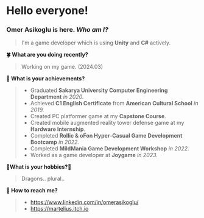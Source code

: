 # Hello everyone!
### Omer Asikoglu is here. ***Who am I?***
>I'm a game developer which is using **Unity** and **C#** actively.

**:four_leaf_clover: What are you doing recently?**
> Working on my game. (2024.03)

**:rainbow: What is your achievements?**
>- Graduated **Sakarya University Computer Engineering Department** _in 2020._
>- Achieved **C1 English Certificate** from **American Cultural School** _in 2019._
>- Created PC platformer game at my **Capstone Course**.
>- Created mobile augmented reality tower defense game at my **Hardware Internship**.
>- Completed **Rollic & oFon Hyper-Casual Game Development Bootcamp** _in 2022._
>- Completed **MildMania Game Development Workshop** _in 2022._
>- Worked as a game developer at **Joygame** _in 2023._

**:dragon_face:What is your hobbies?:dragon_face:**
> Dragons.. plural..

**:tropical_fish: How to reach me?**
>- https://www.linkedin.com/in/omerasikoglu/
>- https://martelius.itch.io

``` diff
 
```
